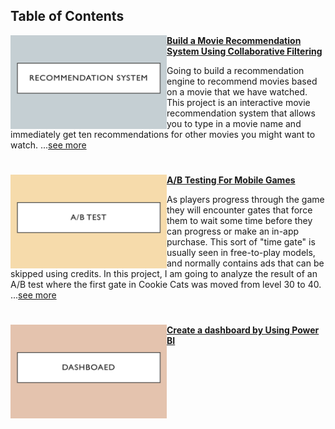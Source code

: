 
## Table of Contents

<img align="left" width="250" height="150" src="https://github.com/kkwwym/Portfolio/blob/main/image/recommend.png"> **[Build a Movie Recommendation System Using Collaborative Filtering](https://github.com/kkwwym/Build-a-Movie-Recommendation-System-Using-Collaborative-Filtering)**

Going to build a recommendation engine to recommend movies based on a movie that we have watched. This project is an interactive movie recommendation system that allows you to type in a movie name and immediately get ten recommendations for other movies you might want to watch. ...[see more](https://github.com/kkwwym/Build-a-Movie-Recommendation-System-Using-Collaborative-Filtering/blob/main/project.ipynb)

#

<img align="left" width="250" height="150" src="https://github.com/kkwwym/Portfolio/blob/main/image/abtest.png" > **[A/B Testing For Mobile Games](https://github.com/kkwwym/AB-Testing-For-Mobile-Games)**

As players progress through the game they will encounter gates that force them to wait some time before they can progress or make an in-app purchase. This sort of "time gate" is usually seen in free-to-play models, and normally contains ads that can be skipped using credits. In this project, I am going to analyze the result of an A/B test where the first gate in Cookie Cats was moved from level 30 to 40. ...[see more](https://github.com/kkwwym/AB-Testing-For-Mobile-Games/blob/main/project.ipynb)

#

<img align="left" width="250" height="150" src="https://github.com/kkwwym/Portfolio/blob/main/image/dashboard.png"> **[Create a dashboard by Using Power BI](https://github.com/kkwwym/Create-a-dashboard-for-Airbnb-dataset-by-Using-Tableau)**


<br />












